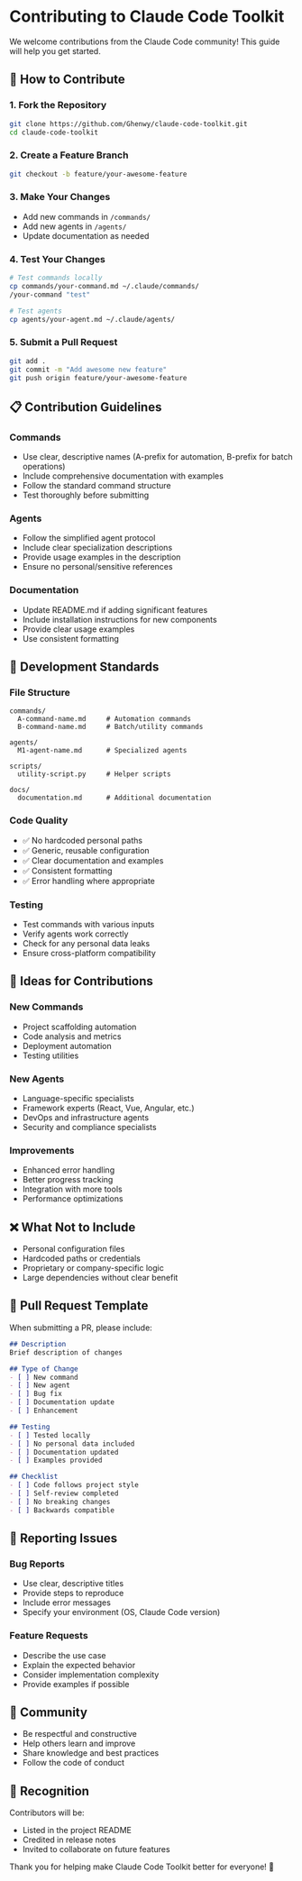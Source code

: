 # Contributing to Claude Code Toolkit

We welcome contributions from the Claude Code community! This guide will help you get started.

## 🤝 How to Contribute

### 1. Fork the Repository
```bash
git clone https://github.com/Ghenwy/claude-code-toolkit.git
cd claude-code-toolkit
```

### 2. Create a Feature Branch
```bash
git checkout -b feature/your-awesome-feature
```

### 3. Make Your Changes
- Add new commands in `/commands/`
- Add new agents in `/agents/`
- Update documentation as needed

### 4. Test Your Changes
```bash
# Test commands locally
cp commands/your-command.md ~/.claude/commands/
/your-command "test"

# Test agents
cp agents/your-agent.md ~/.claude/agents/
```

### 5. Submit a Pull Request
```bash
git add .
git commit -m "Add awesome new feature"
git push origin feature/your-awesome-feature
```

## 📋 Contribution Guidelines

### Commands
- Use clear, descriptive names (A-prefix for automation, B-prefix for batch operations)
- Include comprehensive documentation with examples
- Follow the standard command structure
- Test thoroughly before submitting

### Agents
- Follow the simplified agent protocol
- Include clear specialization descriptions
- Provide usage examples in the description
- Ensure no personal/sensitive references

### Documentation
- Update README.md if adding significant features
- Include installation instructions for new components
- Provide clear usage examples
- Use consistent formatting

## 🔧 Development Standards

### File Structure
```
commands/
  A-command-name.md     # Automation commands
  B-command-name.md     # Batch/utility commands

agents/
  M1-agent-name.md      # Specialized agents

scripts/
  utility-script.py     # Helper scripts

docs/
  documentation.md      # Additional documentation
```

### Code Quality
- ✅ No hardcoded personal paths
- ✅ Generic, reusable configuration
- ✅ Clear documentation and examples
- ✅ Consistent formatting
- ✅ Error handling where appropriate

### Testing
- Test commands with various inputs
- Verify agents work correctly
- Check for any personal data leaks
- Ensure cross-platform compatibility

## 🚀 Ideas for Contributions

### New Commands
- Project scaffolding automation
- Code analysis and metrics
- Deployment automation
- Testing utilities

### New Agents
- Language-specific specialists
- Framework experts (React, Vue, Angular, etc.)
- DevOps and infrastructure agents
- Security and compliance specialists

### Improvements
- Enhanced error handling
- Better progress tracking
- Integration with more tools
- Performance optimizations

## ❌ What Not to Include

- Personal configuration files
- Hardcoded paths or credentials
- Proprietary or company-specific logic
- Large dependencies without clear benefit

## 📝 Pull Request Template

When submitting a PR, please include:

```markdown
## Description
Brief description of changes

## Type of Change
- [ ] New command
- [ ] New agent
- [ ] Bug fix
- [ ] Documentation update
- [ ] Enhancement

## Testing
- [ ] Tested locally
- [ ] No personal data included
- [ ] Documentation updated
- [ ] Examples provided

## Checklist
- [ ] Code follows project style
- [ ] Self-review completed
- [ ] No breaking changes
- [ ] Backwards compatible
```

## 🐛 Reporting Issues

### Bug Reports
- Use clear, descriptive titles
- Provide steps to reproduce
- Include error messages
- Specify your environment (OS, Claude Code version)

### Feature Requests
- Describe the use case
- Explain the expected behavior
- Consider implementation complexity
- Provide examples if possible

## 💬 Community

- Be respectful and constructive
- Help others learn and improve
- Share knowledge and best practices
- Follow the code of conduct

## 🎯 Recognition

Contributors will be:
- Listed in the project README
- Credited in release notes
- Invited to collaborate on future features

Thank you for helping make Claude Code Toolkit better for everyone! 🚀